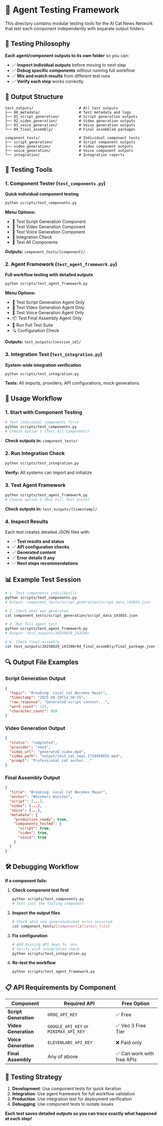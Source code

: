 # 🧪 Agent Testing Framework

This directory contains modular testing tools for the AI Cat News Network that test each component independently with separate output folders.

## 🎯 **Testing Philosophy**

**Each agent/component outputs to its own folder** so you can:
- ✅ **Inspect individual outputs** before moving to next step
- ✅ **Debug specific components** without running full workflow  
- ✅ **Mix and match results** from different test runs
- ✅ **Verify each step** works correctly

## 📁 **Output Structure**

```
test_outputs/                     # All test outputs
├── 00_metadata/                  # Test metadata and logs
├── 01_script_generation/         # Script generation outputs
├── 02_video_generation/          # Video generation outputs  
├── 03_voice_generation/          # Voice generation outputs
└── 04_final_assembly/            # Final assembled packages

component_tests/                  # Individual component tests
├── script_generation/            # Script component outputs
├── video_generation/             # Video component outputs
├── voice_generation/             # Voice component outputs
└── integration/                  # Integration reports
```

## 🔧 **Testing Tools**

### 1. **Component Tester** (`test_components.py`)
**Quick individual component testing**

```bash
python scripts/test_components.py
```

**Menu Options:**
- 📝 Test Script Generation Component
- 🎥 Test Video Generation Component  
- 🎤 Test Voice Generation Component
- 🔗 Integration Check
- 🚀 Test All Components

**Outputs:** `component_tests/[component]/`

### 2. **Agent Framework** (`test_agent_framework.py`)
**Full workflow testing with detailed outputs**

```bash
python scripts/test_agent_framework.py
```

**Menu Options:**
- 📝 Test Script Generation Agent Only
- 🎥 Test Video Generation Agent Only
- 🎤 Test Voice Generation Agent Only
- 📦 Test Final Assembly Agent Only
- 🚀 Run Full Test Suite
- 🔍 Configuration Check

**Outputs:** `test_outputs/[session_id]/`

### 3. **Integration Test** (`test_integration.py`)
**System-wide integration verification**

```bash
python scripts/test_integration.py
```

**Tests:** All imports, providers, API configurations, mock generations

## 🚀 **Usage Workflow**

### **1. Start with Component Testing**
```bash
# Test individual components first
python scripts/test_components.py
# Choose option 5 (Test All Components)
```

**Check outputs in:** `component_tests/`

### **2. Run Integration Check**
```bash
python scripts/test_integration.py
```

**Verify:** All systems can import and initialize

### **3. Test Agent Framework**
```bash
python scripts/test_agent_framework.py
# Choose option 5 (Run Full Test Suite)
```

**Check outputs in:** `test_outputs/[timestamp]/`

### **4. Inspect Results**
Each test creates detailed JSON files with:
- ✅ **Test results and status**
- ✅ **API configuration checks**
- ✅ **Generated content**
- ✅ **Error details if any**
- ✅ **Next steps recommendations**

## 📊 **Example Test Session**

```bash
# 1. Test components individually
python scripts/test_components.py
# Output: component_tests/script_generation/script_data_143055.json

# 2. Check what was generated
cat component_tests/script_generation/script_data_143055.json

# 3. Run full agent test
python scripts/test_agent_framework.py
# Output: test_outputs/20250829_143100/

# 4. Check final assembly
cat test_outputs/20250829_143100/04_final_assembly/final_package.json
```

## 🔍 **Output File Examples**

### Script Generation Output
```json
{
  "topic": "Breaking: Local Cat Becomes Mayor",
  "timestamp": "2025-08-29T14:30:55",
  "raw_response": "Generated script content...",
  "word_count": 125,
  "character_count": 850
}
```

### Video Generation Output
```json
{
  "status": "completed",
  "provider": "veo3",
  "video_url": "generated_video.mp4",
  "video_path": "output/veo3_cat_news_1724958655.mp4",
  "prompt": "Professional cat anchor..."
}
```

### Final Assembly Output
```json
{
  "title": "Breaking: Local Cat Becomes Mayor",
  "anchor": "Whiskers Winston",
  "script": [...],
  "video": {...},
  "voice": {...},
  "metadata": {
    "production_ready": true,
    "components_tested": {
      "script": true,
      "video": true,
      "voice": true
    }
  }
}
```

## 🛠️ **Debugging Workflow**

**If a component fails:**

1. **Check component test first**
   ```bash
   python scripts/test_components.py
   # Test just the failing component
   ```

2. **Inspect the output files**
   ```bash
   # Check what was generated/what error occurred
   cat component_tests/[component]/[latest_file]
   ```

3. **Fix configuration**
   ```bash
   # Add missing API keys to .env
   # Verify with integration check
   python scripts/test_integration.py
   ```

4. **Re-test the workflow**
   ```bash
   python scripts/test_agent_framework.py
   ```

## 📋 **API Requirements by Component**

| Component | Required API | Free Option |
|-----------|-------------|-------------|
| **Script Generation** | `GROQ_API_KEY` | ✅ Free |
| **Video Generation** | `GOOGLE_API_KEY` or `MINIMAX_API_KEY` | ✅ Veo 3 Free Tier |
| **Voice Generation** | `ELEVENLABS_API_KEY` | ❌ Paid only |
| **Final Assembly** | Any of above | ✅ Can work with free APIs |

## 🎯 **Testing Strategy**

1. **Development**: Use component tests for quick iteration
2. **Integration**: Use agent framework for full workflow validation  
3. **Production**: Use integration test for deployment verification
4. **Debugging**: Use component tests to isolate issues

**Each test saves detailed outputs so you can trace exactly what happened at each step!**
